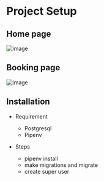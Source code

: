 # Project Setup

## Home page

![image](https://github.com/hoangtranson/the_full_stack/assets/35447677/e15a7b19-51b3-4bbf-9782-1028f9971ba7)

## Booking page

![image](https://github.com/hoangtranson/the_full_stack/assets/35447677/d23d703e-84ec-4ab2-9388-93d21a845a3d)

## Installation

- Requirement
  - Postgresql
  - Pipenv

- Steps
  - pipenv install
  - make migrations and migrate
  - create super user
